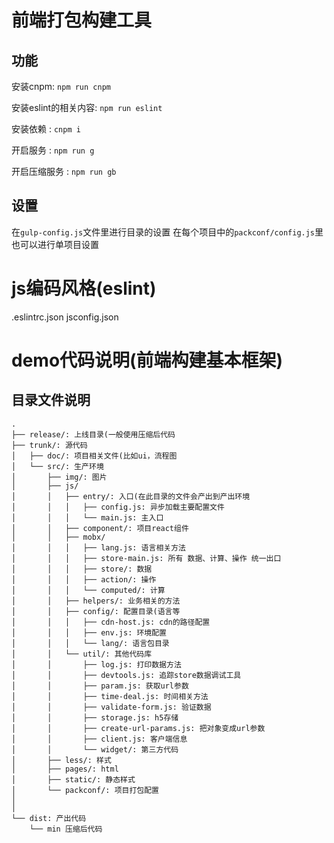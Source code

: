 # 前端打包构建工具

## 功能 

安装cnpm: ```npm run cnpm```

安装eslint的相关内容: ```npm run eslint```

安装依赖 : ```cnpm i```

开启服务 : ```npm run g```

开启压缩服务 : ```npm run gb```

## 设置 

在```gulp-config.js```文件里进行目录的设置
在每个项目中的```packconf/config.js```里也可以进行单项目设置

# js编码风格(eslint)
.eslintrc.json
jsconfig.json

# demo代码说明(前端构建基本框架)

## 目录文件说明
```
.
├── release/: 上线目录(一般使用压缩后代码
├── trunk/: 源代码
│   ├── doc/: 项目相关文件(比如ui，流程图
│   └── src/: 生产环境
│       ├── img/: 图片
│       ├── js/
│       │   ├── entry/: 入口(在此目录的文件会产出到产出环境
│       │   │   ├── config.js: 异步加载主要配置文件
│       │   │   └── main.js: 主入口
│       │   ├── component/: 项目react组件
│       │   ├── mobx/
│       │   │   ├── lang.js: 语言相关方法
│       │   │   ├── store-main.js: 所有 数据、计算、操作 统一出口
│       │   │   ├── store/: 数据
│       │   │   ├── action/: 操作
│       │   │   └── computed/: 计算
│       │   ├── helpers/: 业务相关的方法
│       │   ├── config/: 配置目录(语言等
│       │   │   ├── cdn-host.js: cdn的路径配置
│       │   │   ├── env.js: 环境配置
│       │   │   └── lang/: 语言包目录
│       │   └── util/: 其他代码库
│       │       ├── log.js: 打印数据方法
│       │       ├── devtools.js: 追踪store数据调试工具
│       │       ├── param.js: 获取url参数
│       │       ├── time-deal.js: 时间相关方法
│       │       ├── validate-form.js: 验证数据
│       │       ├── storage.js: h5存储
│       │       ├── create-url-params.js: 把对象变成url参数
│       │       ├── client.js: 客户端信息
│       │       └── widget/: 第三方代码
│       ├── less/: 样式
│       ├── pages/: html
│       ├── static/: 静态样式
│       └── packconf/: 项目打包配置
│
│        
└── dist: 产出代码
    └── min 压缩后代码
```

